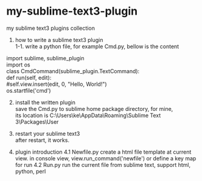 my-sublime-text3-plugin
=======================

my sublime text3 plugins collection<br>
1. how to write a sublime text3 plugin<br>
1-1. write a python file, for example Cmd.py, bellow is the content<br>

import sublime, sublime_plugin<br>
import os<br>
class CmdCommand(sublime_plugin.TextCommand):<br>
	def run(self, edit):<br>
		#self.view.insert(edit, 0, "Hello, World!")<br>
		os.startfile('cmd')<br>
		
2. install the written plugin<br>
   save the Cmd.py to sublime home package directory, for mine, <br>
   its location is C:\Users\ke\AppData\Roaming\Sublime Text 3\Packages\User<br>

3. restart your sublime text3<br>
   after restart, it works.<br>

4. plugin introduction
4.1 Newfile.py
    create a html file template at current view. in console view, view.run_command('newfile') or define a key map for run
4.2 Run.py
    run the current file from sublime text, support html, python, perl
